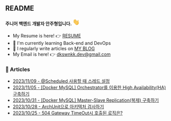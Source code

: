 
## README

#### 주니어 백엔드 개발자 안주형입니다. <img src="https://raw.githubusercontent.com/ABSphreak/ABSphreak/master/gifs/Hi.gif" width="22">
- My Resume is here! 👉 [RESUME](https://www.rallit.com/resumes/12076@dkswnkk.dev/%EC%95%88%EC%A3%BC%ED%98%95?theme=STANDARD)
- 🌱 I'm currently learning Back-end and DevOps
- 📝 I regularly write articles on [MY BLOG](https://dkswnkk.tistory.com/)
- My Email is here! 👉  dkswnkk.dev@gmail.com

### 📖 Articles

- [2023/11/09 - @Scheduled 사용할 때 스레드 설정](https://dkswnkk.tistory.com/728) <br/>
- [2023/11/05 - [Docker MySQL] Orchestrator를 이용한 High Availability(HA) 구축하기](https://dkswnkk.tistory.com/727) <br/>
- [2023/10/31 - [Docker MySQL] Master-Slave Replication(복제) 구축하기](https://dkswnkk.tistory.com/725) <br/>
- [2023/10/28 - ArchUnit으로 아키텍처 검사하기](https://dkswnkk.tistory.com/724) <br/>
- [2023/10/25 - 504 Gateway TimeOut시 호출된 로직은?](https://dkswnkk.tistory.com/722) <br/>
